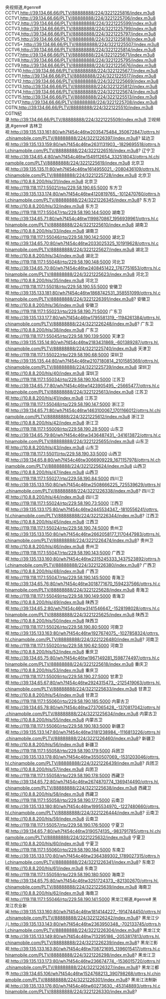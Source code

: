 央视频道,#genre#
CCTV1,http://39.134.66.66/PLTV/88888888/224/3221225816/index.m3u8
CCTV1,http://39.134.66.66/PLTV/88888888/224/3221225706/index.m3u8
CCTV2,http://39.134.66.66/PLTV/88888888/224/3221225599/index.m3u8
CCTV3,http://39.134.66.66/PLTV/88888888/224/3221225799/index.m3u8
CCTV4,http://39.134.66.66/PLTV/88888888/224/3221225797/index.m3u8
CCTV5,http://39.134.66.66/PLTV/88888888/224/3221225818/index.m3u8
CCTV5+,http://39.134.66.66/PLTV/88888888/224/3221225507/index.m3u8
CCTV6,http://39.134.66.66/PLTV/88888888/224/3221225814/index.m3u8
CCTV7,http://39.134.66.66/PLTV/88888888/224/3221225671/index.m3u8
CCTV8,http://39.134.66.66/PLTV/88888888/224/3221225795/index.m3u8
CCTV9,http://39.134.66.66/PLTV/88888888/224/3221225676/index.m3u8
CCTV10,http://39.134.66.66/PLTV/88888888/224/3221225677/index.m3u8
CCTV11,http://39.134.66.66/PLTV/88888888/224/3221225517/index.m3u8
CCTV12,http://39.134.66.66/PLTV/88888888/224/3221225669/index.m3u8
CCTV13,http://39.134.66.66/PLTV/88888888/224/3221225812/index.m3u8
CCTV14,http://39.134.66.66/PLTV/88888888/224/3221225674/index.m3u8
CCTV15,http://39.134.66.66/PLTV/88888888/224/3221225513/index.m3u8
CCTV17,http://39.134.66.66/PLTV/88888888/224/3221225708/index.m3u8
CGTN,http://39.134.66.66/PLTV/88888888/224/3221225510/index.m3u8
CGTN纪录,http://39.134.66.66/PLTV/88888888/224/3221225509/index.m3u8
卫视频道,#genre#
吉林卫视,http://39.135.133.161:80/wh7f454c46tw2035475484_350672847/ottrrs.hl.chinamobile.com/PLTV/88888888/224/3221226397/index.m3u8?
延边卫视,http://39.135.133.159:80/wh7f454c46tw2631131903_-1829695518/ottrrs.hl.chinamobile.com/PLTV/88888888/224/3221226516/index.m3u8?
辽宁卫视,http://39.134.65.4:80/wh7f454c46tw1549112654_332518043/ottrrs.hl.chinamobile.com/PLTV/88888888/224/3221225619/index.m3u8
北京卫视,http://39.135.135.11:80/wh7f454c46tw1614955021_-2080436109/ottrrs.hl.chinamobile.com/PLTV/88888888/224/3221225728/index.m3u8
北京卫视,http://10.8.8.200/hls/31/index.m3u8
北京卫视,http://119.118.117.1:55021/rtp/229.58.190.65:5000
东方卫视,http://39.135.133.174:80/wh7f454c46tw4120819765_-1012470760/ottrrs.hl.chinamobile.com/PLTV/88888888/224/3221226345/index.m3u8?
东方卫视,http://10.8.8.200/hls/32/index.m3u8
东方卫视,http://119.118.117.1:55047/rtp/229.58.190.144:5000
湖南卫视,http://39.134.65.71:80/wh7f454c46tw1199870867_1956939961/ottrrs.hl.chinamobile.com/PLTV/88888888/224/3221225610/index.m3u8
湖南卫视,http://10.8.8.200/hls/33/index.m3u8
湖南卫视,http://119.118.117.1:55046/rtp/229.58.190.142:5000
湖北卫视,http://39.134.65.70:80/wh7f454c46tw2033025325_101919628/ottrrs.hl.chinamobile.com/PLTV/88888888/224/3221225627/index.m3u8
湖北卫视,http://10.8.8.200/hls/34/index.m3u8
湖北卫视,http://119.118.117.1:55048/rtp/229.58.190.148:5000
河北卫视,http://39.134.65.70:80/wh7f454c46tw2408451422_1767751653/ottrrs.hl.chinamobile.com/PLTV/88888888/224/3221225623/index.m3u8
河北卫视,http://10.8.8.200/hls/35/index.m3u8
河北卫视,http://119.118.117.1:55018/rtp/229.58.190.55:5000
安徽卫视,http://39.135.133.181:80/wh7f454c46tw1868742531_358551099/ottrrs.hl.chinamobile.com/PLTV/88888888/224/3221226391/index.m3u8?
安徽卫视,http://10.8.8.200/hls/36/index.m3u8
安徽卫视,http://119.118.117.1:55023/rtp/229.58.190.71:5000
广东卫视,http://39.135.133.177:80/wh7f454c46tw1795581319_-1194261384/ottrrs.hl.chinamobile.com/PLTV/88888888/224/3221226248/index.m3u8?
广东卫视,http://10.8.8.200/hls/38/index.m3u8
广东卫视,http://119.118.117.1:55045/rtp/229.58.190.139:5000
天津卫视,http://39.135.135.14:80/wh7f454c46tw2183431869_-601389287/ottrrs.hl.chinamobile.com/PLTV/88888888/224/3221225740/index.m3u8
天津卫视,http://119.118.117.1:55022/rtp/229.58.190.68:5000
深圳卫视,http://39.135.135.44:80/wh7f454c46tw2107180814_2101585369/ottrrs.hl.chinamobile.com/PLTV/88888888/224/3221225739/index.m3u8
深圳卫视,http://10.8.8.200/hls/40/index.m3u8
深圳卫视,http://119.118.117.1:55034/rtp/229.58.190.104:5000
江苏卫视,http://39.134.65.77:80/wh7f454c46tw1423905495_-25665477/ottrrs.hl.chinamobile.com/PLTV/88888888/224/3221225613/index.m3u8
江苏卫视,http://10.8.8.200/hls/41/index.m3u8
江苏卫视,http://119.118.117.1:55048/rtp/229.58.190.147:5000
浙江卫视,http://39.134.65.71:80/wh7f454c46tw1463100067_1701166012/ottrrs.hl.chinamobile.com/PLTV/88888888/224/3221225612/index.m3u8
浙江卫视,http://10.8.8.200/hls/42/index.m3u8
浙江卫视,http://119.118.117.1:55009/rtp/229.58.190.28:5000
山东卫视,http://39.134.65.79:80/wh7f454c46tw3436487431_-341613872/ottrrs.hl.chinamobile.com/PLTV/88888888/224/3221225655/index.m3u8
山东卫视,http://10.8.8.200/hls/43/index.m3u8
山东卫视,http://119.118.117.1:55011/rtp/229.58.190.33:5000
山西卫视,http://39.134.65.8:80/wh7f454c46tw3066909229_1671157978/ottrrs.hl.chinamobile.com/PLTV/88888888/224/3221225624/index.m3u8
山西卫视,http://10.8.8.200/hls/47/index.m3u8
山西卫视,http://119.118.117.1:55027/rtp/229.58.190.84:5000
四川卫视,http://39.135.133.150:80/wh7f454c46tw2508666225_725539629/ottrrs.hl.chinamobile.com/PLTV/88888888/224/3221226338/index.m3u8?
四川卫视,http://10.8.8.200/hls/44/index.m3u8
四川卫视,http://119.118.117.1:55024/rtp/229.58.190.73:5000
江西卫视,http://39.135.133.175:80/wh7f454c46tw2445534347_-1810556241/ottrrs.hl.chinamobile.com/PLTV/88888888/224/3221226344/index.m3u8?
江西卫视,http://10.8.8.200/hls/45/index.m3u8
江西卫视,http://119.118.117.1:55024/rtp/229.58.190.74:5000
贵州卫视,http://39.135.133.150:80/wh7f454c46tw2662058177_1170447983/ottrrs.hl.chinamobile.com/PLTV/88888888/224/3221226474/index.m3u8?
贵州卫视,http://10.8.8.200/hls/46/index.m3u8
贵州卫视,http://119.118.117.1:55047/rtp/229.58.190.143:5000
广西卫视,http://39.135.133.160:80/wh7f454c46tw2315245333_1437523892/ottrrs.hl.chinamobile.com/PLTV/88888888/224/3221226380/index.m3u8?
广西卫视,http://10.8.8.200/hls/48/index.m3u8
广西卫视,http://119.118.117.1:55047/rtp/229.58.190.145:5000
青海卫视,http://39.134.65.76:80/wh7f454c46tw3018771670_1594237566/ottrrs.hl.chinamobile.com/PLTV/88888888/224/3221225628/index.m3u8
青海卫视,http://119.118.117.1:55049/rtp/229.58.190.149:5000
青海卫视,http://10.8.8.200/hls/49/index.m3u8
陕西卫视,http://39.134.65.2:80/wh7f454c46tw3141546647_-1528198028/ottrrs.hl.chinamobile.com/PLTV/88888888/224/3221225625/index.m3u8
陕西卫视,http://10.8.8.200/hls/50/index.m3u8
陕西卫视,http://119.118.117.1:55026/rtp/229.58.190.80:5000
河南卫视,http://39.135.133.163:80/wh7f454c46tw1927674075_-1027858324/ottrrs.hl.chinamobile.com/PLTV/88888888/224/3221226480/index.m3u8?
河南卫视,http://119.118.117.1:55020/rtp/229.58.190.62:5000
河南卫视,http://10.8.8.200/hls/52/index.m3u8
重庆卫视,http://39.134.65.75:80/wh7f454c46tw1967149281_1598774497/ottrrs.hl.chinamobile.com/PLTV/88888888/224/3221225618/index.m3u8
重庆卫视,http://10.8.8.200/hls/53/index.m3u8
重庆卫视,http://119.118.117.1:55009/rtp/229.58.190.27:5000
甘肃卫视,http://39.134.65.67:80/wh7f454c46tw2924315473_-2125419063/ottrrs.hl.chinamobile.com/PLTV/88888888/224/3221225633/index.m3u8
甘肃卫视,http://10.8.8.200/hls/54/index.m3u8
甘肃卫视,http://119.118.117.1:55060/rtp/229.58.190.185:5000
内蒙古卫视,http://39.134.65.78:80/wh7f454c46tw2737065428_-1370817042/ottrrs.hl.chinamobile.com/PLTV/88888888/224/3221225634/index.m3u8
内蒙古卫视,http://10.8.8.200/hls/55/index.m3u8
内蒙古卫视,http://119.118.117.1:55060/rtp/229.58.190.183:5000
新疆卫视,http://39.135.133.147:80/wh7f454c46tw3181238984_-1116813226/ottrrs.hl.chinamobile.com/PLTV/88888888/224/3221226460/index.m3u8?
新疆卫视,http://10.8.8.200/hls/56/index.m3u8
新疆卫视,http://119.118.117.1:55058/rtp/229.58.190.179:5000
兵团卫视,http://39.135.133.178:80/wh7f454c46tw3550507069_-1531203046/ottrrs.hl.chinamobile.com/PLTV/88888888/224/3221226439/index.m3u8?
兵团卫视,http://10.8.8.200/hls/57/index.m3u8
兵团卫视,http://119.118.117.1:55058/rtp/229.58.190.178:5000
西藏卫视,http://39.134.65.72:80/wh7f454c46tw2674870774_1369414490/ottrrs.hl.chinamobile.com/PLTV/88888888/224/3221225638/index.m3u8
西藏卫视,http://10.8.8.200/hls/58/index.m3u8
西藏卫视,http://119.118.117.1:55058/rtp/229.58.190.177:5000
云南卫视,http://39.135.133.180:80/wh7f454c46tw1995534970_-1227480660/ottrrs.hl.chinamobile.com/PLTV/88888888/224/3221226444/index.m3u8?
云南卫视,http://10.8.8.200/hls/59/index.m3u8
云南卫视,http://119.118.117.1:55057/rtp/229.58.190.176:5000
宁夏卫视,http://39.134.65.7:80/wh7f454c46tw3190574135_-983791785/ottrrs.hl.chinamobile.com/PLTV/88888888/224/3221225632/index.m3u8
宁夏卫视,http://10.8.8.200/hls/60/index.m3u8
宁夏卫视,http://119.118.117.1:55060/rtp/229.58.190.184:5000
东南卫视,http://39.135.133.170:80/wh7f454c46tw2364389302_1789027315/ottrrs.hl.chinamobile.com/PLTV/88888888/224/3221226341/index.m3u8?
东南卫视,http://10.8.8.200/hls/61/index.m3u8
东南卫视,http://119.118.117.1:55059/rtp/229.58.190.180:5000
海南卫视,http://39.134.65.75:80/wh7f454c46tw3251724373_-821302670/ottrrs.hl.chinamobile.com/PLTV/88888888/224/3221225639/index.m3u8
海南卫视,http://10.8.8.200/hls/62/index.m3u8
海南卫视,http://119.118.117.1:55046/rtp/229.58.190.141:5000
黑龙江频道,#genre#
黑龙江农业新闻,http://39.135.133.160:80/wh7f454c46tw1814144227_-1914744450/ottrrs.hl.chinamobile.com/PLTV/88888888/224/3221226242/index.m3u8?
黑龙江少儿,http://39.135.133.143:80/wh7f454c46tw2363950348_-702133745/ottrrs.hl.chinamobile.com/PLTV/88888888/224/3221226304/index.m3u8?
黑龙江文体,http://39.135.133.149:80/wh7f454c46tw713295186_-2053817813/ottrrs.hl.chinamobile.com/PLTV/88888888/224/3221226239/index.m3u8?
黑龙江影视,http://39.135.133.163:80/wh7f454c46tw708721695_1396015417/ottrrs.hl.chinamobile.com/PLTV/88888888/224/3221226298/index.m3u8?
黑龙江卫视,http://39.135.133.173:80/wh7f454c46tw236674774_-1536015720/ottrrs.hl.chinamobile.com/PLTV/88888888/224/3221226327/index.m3u8?
黑龙江都市,http://39.134.65.106/wh7f454c46tw1524768213_390798268/ottrrs.hl.chinamobile.com/PLTV/88888888/224/3221226301/index.m3u8?
黑龙江法制新闻,http://39.135.133.176:80/wh7f454c46tw60273630_-453148893/ottrrs.hl.chinamobile.com/PLTV/88888888/224/3221226330/index.m3u8?
